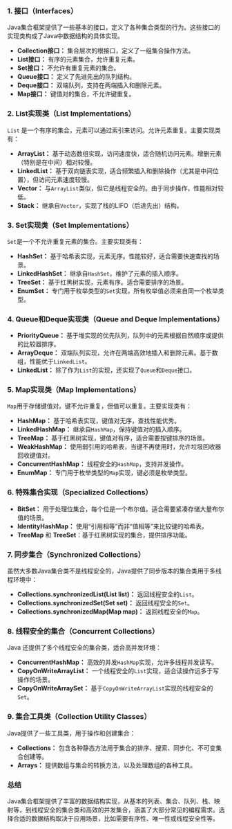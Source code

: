 ### 1. **接口（Interfaces）**

   Java集合框架提供了一些基本的接口，定义了各种集合类型的行为。这些接口的实现类构成了Java中数据结构的具体实现。

   - **Collection接口：** 集合层次的根接口，定义了一组集合操作方法。
   - **List接口：** 有序的元素集合，允许重复元素。
   - **Set接口：** 不允许有重复元素的集合。
   - **Queue接口：** 定义了先进先出的队列结构。
   - **Deque接口：** 双端队列，支持在两端插入和删除元素。
   - **Map接口：** 键值对的集合，不允许键重复。

### 2. **List实现类（List Implementations）**

   `List` 是一个有序的集合，元素可以通过索引来访问。允许元素重复。主要实现类有：

   - **ArrayList：** 基于动态数组实现，访问速度快，适合随机访问元素。增删元素（特别是在中间）相对较慢。
   - **LinkedList：** 基于双向链表实现，适合频繁插入和删除操作（尤其是中间位置），但访问元素速度较慢。
   - **Vector：** 与`ArrayList`类似，但它是线程安全的。由于同步操作，性能相对较低。
   - **Stack：** 继承自`Vector`，实现了栈的LIFO（后进先出）结构。

### 3. **Set实现类（Set Implementations）**

   `Set`是一个不允许重复元素的集合。主要实现类有：

   - **HashSet：** 基于哈希表实现，元素无序。性能较好，适合需要快速查找的场景。
   - **LinkedHashSet：** 继承自`HashSet`，维护了元素的插入顺序。
   - **TreeSet：** 基于红黑树实现，元素有序。适合需要排序的场景。
   - **EnumSet：** 专门用于枚举类型的`Set`实现，所有枚举值必须来自同一个枚举类型。

### 4. **Queue和Deque实现类（Queue and Deque Implementations）**

   - **PriorityQueue：** 基于堆实现的优先队列，队列中的元素根据自然顺序或提供的比较器排序。
   - **ArrayDeque：** 双端队列实现，允许在两端高效地插入和删除元素。基于数组，性能优于`LinkedList`。
   - **LinkedList：** 除了作为`List`的实现，还实现了`Queue`和`Deque`接口。

### 5. **Map实现类（Map Implementations）**

   `Map`用于存储键值对。键不允许重复，但值可以重复。主要实现类有：

   - **HashMap：** 基于哈希表实现，键值对无序，查找性能优秀。
   - **LinkedHashMap：** 继承自`HashMap`，保持键值对的插入顺序。
   - **TreeMap：** 基于红黑树实现，键值对有序，适合需要按键排序的场景。
   - **WeakHashMap：** 使用弱引用的哈希表，当键不再使用时，允许垃圾回收器回收键值对。
   - **ConcurrentHashMap：** 线程安全的`HashMap`，支持并发操作。
   - **EnumMap：** 专门用于枚举类型的`Map`实现，键必须是枚举类型。

### 6. **特殊集合实现（Specialized Collections）**

   - **BitSet：** 用于处理位集合，每个位是一个布尔值。适合需要紧凑存储大量布尔值的场景。
   - **IdentityHashMap：** 使用“引用相等”而非“值相等”来比较键的哈希表。
   - **TreeMap** 和 **TreeSet**：基于红黑树实现的集合，提供排序功能。

### 7. **同步集合（Synchronized Collections）**

   虽然大多数Java集合类不是线程安全的，Java提供了同步版本的集合类用于多线程环境中：

   - **Collections.synchronizedList(List list)：** 返回线程安全的`List`。
   - **Collections.synchronizedSet(Set set)：** 返回线程安全的`Set`。
   - **Collections.synchronizedMap(Map map)：** 返回线程安全的`Map`。

### 8. **线程安全的集合（Concurrent Collections）**

   Java 还提供了多个线程安全的集合类，适合高并发环境：

   
   - **ConcurrentHashMap：** 高效的并发`HashMap`实现，允许多线程并发读写。
   - **CopyOnWriteArrayList：** 一个线程安全的`List`实现，适合读操作远多于写操作的场景。
   - **CopyOnWriteArraySet：** 基于`CopyOnWriteArrayList`实现的线程安全的`Set`。

### 9. **集合工具类（Collection Utility Classes）**

   Java提供了一些工具类，用于操作和创建集合：

   - **Collections：** 包含各种静态方法用于集合的排序、搜索、同步化、不可变集合创建等。
   - **Arrays：** 提供数组与集合的转换方法，以及处理数组的各种工具。

### 总结

Java集合框架提供了丰富的数据结构实现，从基本的列表、集合、队列、栈、映射等，到线程安全的集合类和高效的并发集合，涵盖了大部分常见的编程需求。选择合适的数据结构取决于应用场景，比如需要有序性、唯一性或线程安全性等。